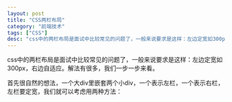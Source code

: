 ```yaml
---
layout: post
title: "CSS两栏布局"
category: "前端技术"
tags: ["CSS"]
desc: "css中的两栏布局是面试中比较常见的问题了，一般来说要求是这样：左边定宽如300px，右边自适应。"
---
```



css中的两栏布局是面试中比较常见的问题了，一般来说要求是这样：左边定宽如300px，右边自适应。解法有很多，我们一步一步来看。

首先很自然的想法，一个大div里嵌套两个小div，一个表示左栏，一个表示右栏，左栏要定宽，我们就可以考虑用两种方法：